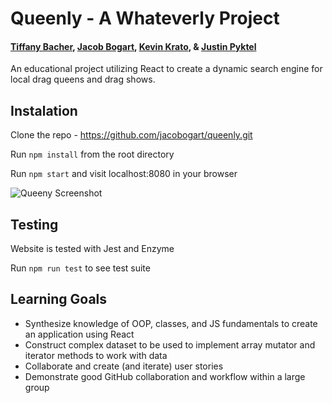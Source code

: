 # Queenly - A Whateverly Project
#### [Tiffany Bacher](https://github.com/tiffanybacher), [Jacob Bogart](https://github.com/jacobogart), [Kevin Krato](https://github.com/KevinKra), & [Justin Pyktel](https://github.com/SiimonStark)
An educational project utilizing React to create a dynamic search engine for local drag queens and drag shows. 

## Instalation
Clone the repo - https://github.com/jacobogart/queenly.git

Run `npm install` from the root directory

Run `npm start` and visit localhost:8080 in your browser

![Queeny Screenshot](https://ih1.redbubble.net/image.604167813.5307/flat,1000x1000,075,f.u1.jpg)

## Testing
Website is tested with Jest and Enzyme

Run `npm run test` to see test suite

## Learning Goals
* Synthesize knowledge of OOP, classes, and JS fundamentals to create an application using React
* Construct complex dataset to be used to implement array mutator and iterator methods to work with data
* Collaborate and create (and iterate) user stories
* Demonstrate good GitHub collaboration and workflow within a large group
